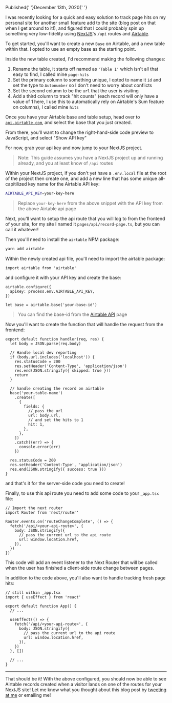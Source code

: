 <!-- prettier-ignore -->
<Text is="span" color="gray.8" fontStyle="italic">Published{' '}<Time>December 13th, 2020</Time></Text>{' '}<Mentions />

I was recently looking for a quick and easy solution to track page hits on my
personal site for another small feature add to the site (blog post on that when
I get around to it!), and figured that I could probably spin up something very
low-fidelity using [NextJS](https://nextjs.org)'s `/api` routes and
[Airtable](https://airtable.com).

To get started, you'll want to create a new `Base` on Airtable, and a new table
within that. I opted to use an empty base as the starting point.

Inside the new table created, I'd recommend making the following changes:

1. Rename the table, it starts off named as `'Table 1'` which isn't all that
   easy to find, I called mine `page-hits`
2. Set the primary column to something unique, I opted to name it `id` and set
   the type to `Autonumber` so I don't need to worry about conflicts
3. Set the second column to be the `url` that the user is visiting
4. Add a third column to track "hit counts" (each record will only have a value
   of 1 here, I use this to automatically rely on Airtable's Sum feature on
   columns), I called mine `hits`

Once you have your Airtable base and table setup, head over to
[`api.airtable.com`](https://api.airtable.com), and select the base that you
just created.

From there, you'll want to change the right-hand-side code preview to
JavaScript, and select "Show API key"

For now, grab your api key and now jump to your NextJS project.

> Note: This guide assumes you have a NextJS project up and running already, and
> you at least know of `/api` routes

Within your NextJS project, if you don't yet have a `.env.local` file at the
root of the project then create one, and add a new line that has some unique
all-capitilized key name for the Airtable API key:

```bash
AIRTABLE_API_KEY=your-key-here
```

> Replace `your-key-here` from the above snippet with the API key from the above
> Airtable api page

Next, you'll want to setup the api route that you will log to from the frontend
of your site, for my site I named it `pages/api/record-page.ts`, but you can
call it whatever!

Then you'll need to install the `airtable` NPM package:

```bash
yarn add airtable
```

Within the newly created api file, you'll need to import the airtable package:

```tsx
import airtable from 'airtable'
```

and configure it with your API key and create the base:

```tsx
airtable.configure({
  apiKey: process.env.AIRTABLE_API_KEY,
})

let base = airtable.base('your-base-id')
```

> You can find the base-id from the [Airtable API](https://api.airtable.com)
> page

Now you'll want to create the function that will handle the request from the
frontend:

```tsx
export default function handler(req, res) {
  let body = JSON.parse(req.body)

  // Handle local dev reporting
  if (body.url.includes('localhost')) {
    res.statusCode = 200
    res.setHeader('Content-Type', 'application/json')
    res.end(JSON.stringify({ skipped: true }))
    return
  }

  // handle creating the record on airtable
  base('your-table-name')
    .create([
      {
        fields: {
          // pass the url
          url: body.url,
          // and set the hits to 1
          hit: 1,
        },
      },
    ])
    .catch((err) => {
      console.error(err)
    })

  res.statusCode = 200
  res.setHeader('Content-Type', 'application/json')
  res.end(JSON.stringify({ success: true }))
}
```

and that's it for the server-side code you need to create!

Finally, to use this api route you need to add some code to your `_app.tsx`
file:

```tsx
// Import the next router
import Router from 'next/router'

Router.events.on('routeChangeComplete', () => {
  fetch('/api/<your-api-route>', {
    body: JSON.stringify({
      // pass the current url to the api route
      url: window.location.href,
    }),
  })
})
```

This code will add an event listener to the Next Router that will be called when
the user has finished a client-side route change between pages.

In addition to the code above, you'll also want to handle tracking fresh page
hits:

```tsx
// still within _app.tsx
import { useEffect } from 'react'

export default function App() {
  // ...

  useEffect(() => {
    fetch('/api/<your-api-route>', {
      body: JSON.stringify({
        // pass the current url to the api route
        url: window.location.href,
      }),
    })
  }, [])

  // ...
}
```

<Spacer />

---

<!-- prettier-ignore -->
That should be it! With the above configured, you should now be able to see
Airtable records created when a visitor lands on one of the routes for your
NextJS site! Let me know what you thought about this blog post by
[tweeting at me](https://twitter.com/immatthamlin) or <ExternalLink href="mailto:matthewjameshamlin@gmail.com?subject=NextJS Analytics with Airtable">emailing
me</ExternalLink>!

<Spacer />

<TwitterButton />
